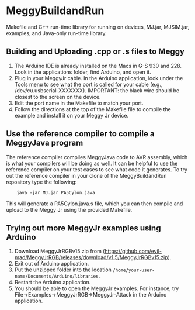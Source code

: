# MeggyBuildandRun
Makefile and C++ run-time library for running on devices, MJ.jar, MJSIM.jar, examples, and Java-only run-time library.

## Building and Uploading .cpp or .s files to Meggy
1. The Arduino IDE is already installed on the Macs in G-S 930 and 228. 
Look in the applications folder, find Arduino, and open it.
2. Plug in your MeggyJr cable. In the Arduino application, look under the Tools menu to see what the port is called for your cable (e.g., /dev/cu.usbserial-XXXXXXX).  IMPORTANT: the black wire should be closest
to the screen on the device.
3. Edit the port name in the Makefile to match your port.
4. Follow the directions at the top of the Makefile file to 
compile the example and install it on your Meggy Jr device.


## Use the reference compiler to compile a MeggyJava program

The reference compiler compiles MeggyJava code to AVR assembly, 
which is what your compilers will be doing as well. 
It can be helpful to use the reference compiler on 
your test cases to see what code it generates.
To try out the reference compiler in your
clone of the MeggyBuildandRun repository type the following:
```
    java -jar MJ.jar PA5Cylon.java
```
This will generate a PA5Cylon.java.s file, which you can then 
compile and upload to the Meggy Jr using the provided Makefile.


## Trying out more MeggyJr examples using Arduino

1. Download MeggyJrRGBv15.zip from (https://github.com/evil-mad/MeggyJrRGB/releases/download/v1.5/MeggyJrRGBv15.zip).
2. Exit out of Arduino application.
3. Put the unzipped folder into the location `/home/your-user-name/Documents/Arduino/libraries`.
4. Restart the Arduino application.
5. You should be able to open the MeggyJr examples. 
For instance, try 
File->Examples->MeggyJrRGB->MeggyJr-Attack in the Arduino application. 
